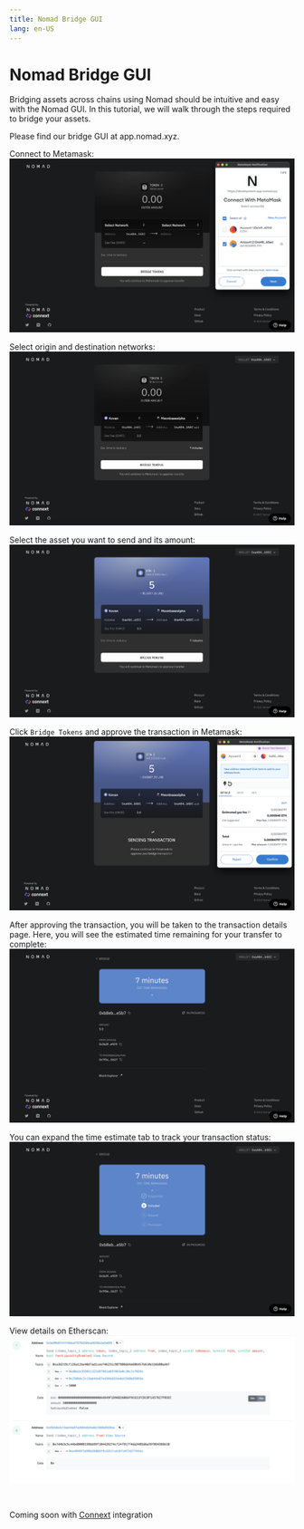 ```yaml
---
title: Nomad Bridge GUI
lang: en-US
---
```


# Nomad Bridge GUI

Bridging assets across chains using Nomad should be intuitive and easy with the Nomad GUI. In this tutorial, we will walk through the steps required to bridge your assets.

Please find our bridge GUI at app.nomad.xyz.

Connect to Metamask:
![Connect to Metamask](../public/tutorials/bridge-gui/connect-metamask.png)

Select origin and destination networks:
![Select Origin and Destination Networks](../public/tutorials/bridge-gui/choose-networks.png)

Select the asset you want to send and its amount:
![Select an Asset and Amount](../public/tutorials/bridge-gui/select-asset-amount.png)

Click `Bridge Tokens` and approve the transaction in Metamask:
![Approve Bridge Transaction](../public/tutorials/bridge-gui/approve-send-tx.png)

After approving the transaction, you will be taken to the transaction details page. Here, you will see the estimated time remaining for your transfer to complete:
![See Transaction Details](../public/tutorials/bridge-gui/tx-hash-page.png)

You can expand the time estimate tab to track your transaction status:
![See Expanded Transaction Details](../public/tutorials/bridge-gui/tx-hash-page-expanded.png)

View details on Etherscan:
![View Details on Etherscan](../public/tutorials/bridge-gui/view-etherscan.png)

<br>

Coming soon with [Connext](https://nxtp-docs.connext.network/) integration
